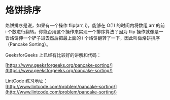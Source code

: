 # 烙饼排序

烙饼排序是说，如果有一个操作 flip(arr, i)，能够在 O(1) 的时间内将数组 arr 的前 i 个数进行翻转。你能否用这个操作来实现一个排序算法？因为 flip 操作就像是一沓烙饼伸一个铲子进去然后把最上面的 i 个烙饼翻转了一下，因此叫做烙饼排序（Pancake Sorting）。

GeeksforGeeks 上已经有比较好的讲解和代码：

[https://www.geeksforgeeks.org/pancake-sorting/](https://www.geeksforgeeks.org/pancake-sorting/)

LintCode 练习地址：\
[http://www.lintcode.com/problem/pancake-sorting/](http://www.lintcode.com/problem/pancake-sorting/)
